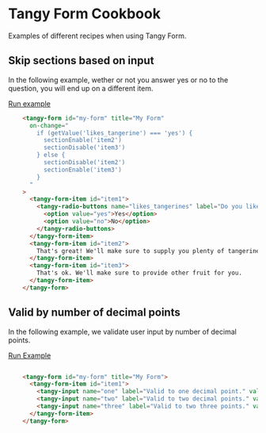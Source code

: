 # Tangy Form Cookbook
Examples of different recipes when using Tangy Form.

## Skip sections based on input
In the following example, wether or not you answer yes or no to the question, you will end up on a different item.

[Run example](https://codepen.io/rjsteinert/pen/WNbjPjZ)
```html
    <tangy-form id="my-form" title="My Form"
      on-change="
        if (getValue('likes_tangerine') === 'yes') {
          sectionEnable('item2')
          sectionDisable('item3')
        } else {
          sectionDisable('item2')
          sectionEnable('item3')
        }      
      "
    >
      <tangy-form-item id="item1">
        <tangy-radio-buttons name="likes_tangerines" label="Do you like tangerines?">
          <option value="yes">Yes</option>
          <option value="no">No</option>
        </tangy-radio-buttons>
      </tangy-form-item>
      <tangy-form-item id="item2">
        That's great! We'll make sure to supply you plenty of tangerines.
      </tangy-form-item>
      <tangy-form-item id="item3">
        That's ok. We'll make sure to provide other fruit for you.
      </tangy-form-item>
    </tangy-form>
```


## Valid by number of decimal points
In the following example, we validate user input by number of decimal points.

[Run Example](https://codepen.io/rjsteinert/pen/bGNWzrr)
```html

    <tangy-form id="my-form" title="My Form">
      <tangy-form-item id="item1">
        <tangy-input name="one" label="Valid to one decimal point." valid-if="/^[0-9]+\.[0-9]/.test(input.value)"></tangy-input>
        <tangy-input name="two" label="Valid to two decimal points." valid-if="/^[0-9]+\.[0-9][0-9]/.test(input.value)"></tangy-input>
        <tangy-input name="three" label="Valid to two three points." valid-if="/^[0-9]+\.[0-9][0-9][0-9]/.test(input.value)"></tangy-input>
      </tangy-form-item>
    </tangy-form>
```
